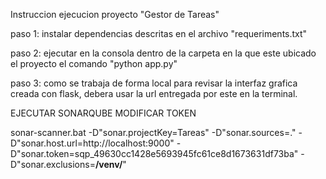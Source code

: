 Instruccion ejecucion proyecto "Gestor de Tareas"

paso 1: instalar dependencias descritas en el archivo "requeriments.txt"

paso 2: ejecutar en la consola dentro de la carpeta en la que este ubicado el proyecto el comando "python app.py"

paso 3: como se trabaja de forma local para revisar la interfaz grafica creada con flask, debera usar la url entregada por este en la terminal.


EJECUTAR SONARQUBE MODIFICAR TOKEN

sonar-scanner.bat -D"sonar.projectKey=Tareas" -D"sonar.sources=." -D"sonar.host.url=http://localhost:9000" -D"sonar.token=sqp_49630cc1428e5693945fc61ce8d1673631df73ba" -D"sonar.exclusions=**/venv/**"


